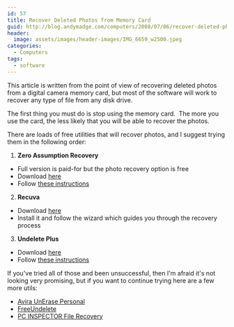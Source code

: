 ```yaml
---
id: 57
title: Recover Deleted Photos from Memory Card
guid: http://blog.andymadge.com/computers/2008/07/06/recover-deleted-photos-from-memory-card/
header:
  image: assets/images/header-images/IMG_6659_w2500.jpeg
categories:
  - Computers
tags:
  - software
---
```

This article is written from the point of view of recovering deleted photos from a digital camera memory card, but most of the software will work to recover any type of file from any disk drive.

The first thing you must do is stop using the memory card.  The more you use the card, the less likely that you will be able to recover the photos.

There are loads of free utilities that will recover photos, and I suggest trying them in the following order:

  1. **Zero Assumption Recovery** 
  * Full version is paid-for but the photo recovery option is free
  * Download [here](http://www.z-a-recovery.com/)
  * Follow [these instructions](https://www.z-a-recovery.com/tutorials/digital-image-recovery.aspx)

  2. **Recuva**
  * Download [here](http://www.recuva.com/download)
  * Install it and follow the wizard which guides you through the recovery process

  3. **Undelete Plus**
  * Download [here](http://www.undelete-plus.com/download.html)
  * Follow [these instructions](https://www.undeleteplus.com/help.php)

If you've tried all of those and been unsuccessful, then I'm afraid it's not looking very promising, but if you want to continue trying here are a few more utils:

  * [Avira UnErase Personal](https://www.portablefreeware.com/?id=864)
  * [FreeUndelete](http://www.officerecovery.com/freeundelete/)
  * [PC INSPECTOR File Recovery](http://www.pcinspector.de/default.htm?Language=1)